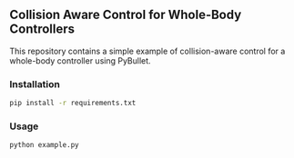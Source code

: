 ## Collision Aware Control for Whole-Body Controllers

This repository contains a simple example of collision-aware control for a whole-body controller using PyBullet.

### Installation

```bash
pip install -r requirements.txt
```

### Usage

```bash
python example.py
```
